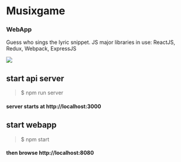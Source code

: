 # Musixgame
### WebApp

Guess who sings the lyric snippet.
JS major libraries in use:
ReactJS, Redux, Webpack, ExpressJS

![]({{site.baseurl}}/https://i.imgur.com/MJtBirg.png)

## start api server

> $ npm run server

#### server starts at http://localhost:3000


## start webapp

> $ npm start


#### then browse http://localhost:8080
